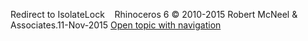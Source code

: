 ---
---

Redirect to IsolateLock&#160;
&#160;
Rhinoceros 6 © 2010-2015 Robert McNeel &amp; Associates.11-Nov-2015
 [Open topic with navigation](isolatelock.html) 

